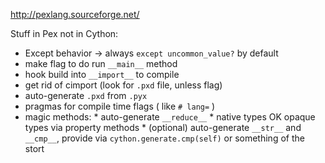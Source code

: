 
<a href="http://pexlang.sourceforge.net/">http://pexlang.sourceforge.net/</a> 

Stuff in Pex not in Cython: 

* Except behavior -> always `except uncommon_value?` by default 
* make flag to do run `__main__` method 
* hook build into `__import__` to compile 
* get rid of cimport (look for `.pxd` file, unless flag) 
* auto-generate `.pxd` from `.pyx` 
* pragmas for compile time flags ( like `# lang=` ) 
* magic methods: 
         * auto-generate `__reduce__` 
                  * native types OK opaque types via property methods 
         * (optional) auto-generate `__str__` and `__cmp__`, provide via `cython.generate.cmp(self)` or something of the stort 